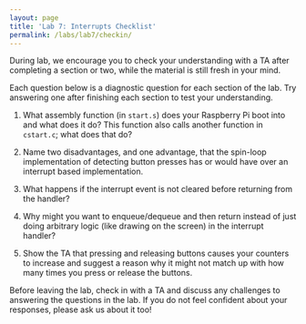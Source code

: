 ```yaml
---
layout: page
title: 'Lab 7: Interrupts Checklist'
permalink: /labs/lab7/checkin/
---
```


During lab, we encourage you to check your understanding with a TA after completing a section or two, while the material is still fresh in your mind.

Each question below is a diagnostic question for each section of the lab. Try answering one after finishing each section to test your understanding.

1. What assembly function (in `start.s`) does your Raspberry Pi boot into and
   what does it do? This function also calls another function in `cstart.c`; what
   does that do?

2. Name two disadvantages, and one advantage, that the spin-loop implementation
   of detecting button presses has or would have over an interrupt based
   implementation.

3. What happens if the interrupt event is not cleared before returning from the
   handler?

4. Why might you want to enqueue/dequeue and then return instead of just doing
   arbitrary logic (like drawing on the screen) in the interrupt handler?

5. Show the TA that pressing and releasing buttons causes your counters to
   increase and suggest a reason why it might not match up with how many times
   you press or release the buttons.

Before leaving the lab, check in with a TA and discuss any challenges to answering the questions in the lab. If you do not feel confident about your responses, please ask us about it too!
